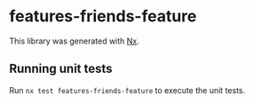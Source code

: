 # features-friends-feature

This library was generated with [Nx](https://nx.dev).

## Running unit tests

Run `nx test features-friends-feature` to execute the unit tests.
